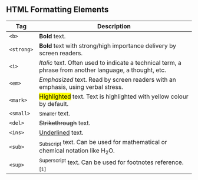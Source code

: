 ## HTML Formatting Elements
| Tag | Description |
| --- | --- |
| `<b>` | **Bold** text. |
| `<strong>` | **Bold** text with strong/high importance delivery by screen readers. |
| `<i>` | *Italic* text. Often used to indicate a technical term, a phrase from another language, a thought, etc. |
| `<em>` | *Emphasized* text. Read by screen readers with an emphasis, using verbal stress. |
| `<mark>` | <mark>Highlighted</mark> text. Text is highlighted with yellow colour by default. |
| `<small>` | <small>Smaller</small> text. |
| `<del>` | <del>Strikethrough</del> text. |
| `<ins>` | <ins>Underlined</ins> text. |
| `<sub>` | <sub>Subscript</sub> text. Can be used for mathematical or chemical notation like H<sub>2</sub>O. |
| `<sup>` | <sup>Superscript</sup> text. Can be used for footnotes reference. <sup>[1]</sup> |
